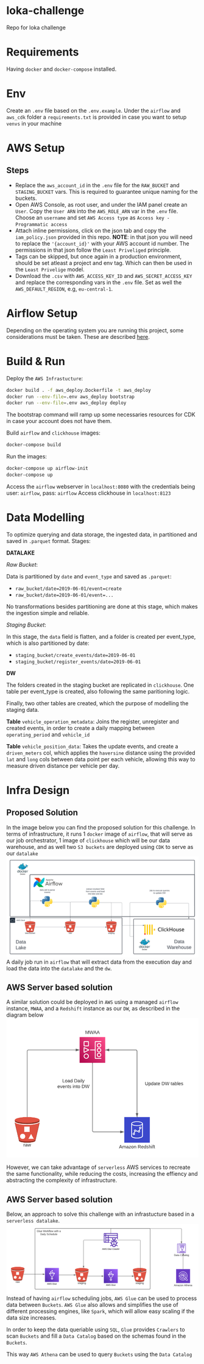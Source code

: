 # loka-challenge
Repo for loka challenge

# Requirements
Having `docker` and `docker-compose` installed.

# Env
Create an `.env` file based on the `.env.example`.
Under the `airflow` and `aws_cdk` folder a `requirements.txt` is provided in case you want to setup `venvs` in your machine

# AWS Setup
## Steps
- Replace the `aws_account_id` in the `.env` file for the `RAW_BUCKET` and `STAGING_BUCKET` vars. This is required to guarantee unique naming for the buckets.
- Open AWS Console, as root user, and under the IAM panel create an `User`. Copy the `User ARN` into the `AWS_ROLE_ARN` var in the `.env` file.
Choose an `username` and set `AWS Access type` as `Access key - Programmatic access`
- Attach inline permissions, click on the json tab and copy the `iam_policy.json` provided in this repo. **NOTE**: in that json you will need to replace the `'{account_id}'` with your AWS account id number. The permissions in that json follow the `Least Priveliged` principle.
- Tags can be skipped, but once again in a production environment, should be set atleast a project and env tag. Which can then be used in the `Least Privelige` model.
- Download the `.csv` with `AWS_ACCESS_KEY_ID` and `AWS_SECRET_ACCESS_KEY` and replace the corresponding vars in the `.env` file.
Set as well the `AWS_DEFAULT_REGION`, e.g, `eu-central-1`.

# Airflow Setup
Depending on the operating system you are running this project, some considerations must be taken. These are described [here](https://airflow.apache.org/docs/apache-airflow/stable/howto/docker-compose/index.html).

# Build & Run
Deploy the `AWS Infrastucture`:

```bash
docker build . -f aws_deploy.Dockerfile -t aws_deploy
docker run --env-file=.env aws_deploy bootstrap
docker run --env-file=.env aws_deploy deploy
```

The bootstrap command will ramp up some necessaries resources for CDK in case your account does not have them.

Build `airflow` and `clickhouse` images:

```bash
docker-compose build
```

Run the images:

```bash
docker-compose up airflow-init
docker-compose up
```

Access the `airflow` webserver in `localhost:8080` with the credentials being user: `airflow`, pass: `airflow`
Access clickhouse in `localhost:8123`

# Data Modelling
To optimize querying and data storage, the ingested data, in partitioned and saved in `.parquet` format.
Stages: 

**DATALAKE**

*Raw Bucket*: 

Data is partitioned by `date` and `event_type` and saved as `.parquet`:
- `raw_bucket/date=2019-06-01/event=create`
- `raw_bucket/date=2019-06-01/event=...`

No transformations besides partitioning are done at this stage, which makes the ingestion simple and reliable.

*Staging Bucket*:

In this stage, the `data` field is flatten, and a folder is created per event_type, which is also partitioned by date:
- `staging_bucket/create_events/date=2019-06-01`
- `staging_bucket/register_events/date=2019-06-01`

**DW**

The folders created in the staging bucket are replicated in `clickhouse`. One table per event_type is created, also following the same paritioning logic.

Finally, two other tables are created, which the purpose of modelling the staging data. 

**Table** `vehicle_operation_metadata`: Joins the register, unregister and created events, in order to create a daily mapping between `operating_period` and `vehicle_id`


**Table** `vehicle_position_data`: Takes the update events, and create a `driven_meters` col, which applies the `haversine` distance using the provided `lat` and `long` cols between data point per each vehicle, allowing this way to measure driven distance per vehicle per day. 


# Infra Design
## Proposed Solution 
In the image below you can find the proposed solution for this challenge. In terms of infrastructure, it runs 1 `docker` image of `airflow`, that will serve as our job orchestrator, 1 image of `clickhouse` which will be our data warehouse, and as well two `S3 buckets` are deployed using `CDK` to serve as our `datalake`
![plot](./infra_designs/proposed_solution.png)
A daily job run in `airflow` that will extract data from the execution day and load the data into the `datalake` and the `dw`.

## AWS Server based solution
A similar solution could be deployed in `AWS` using a managed `airflow` instance, `MWAA`, and a `Redshift` instance as our `DW`, as described in the diagram below
<img src="./infra_designs/aws_server_based.png" width="600"/>

However, we can take advantage of `serverless` AWS services to recreate the same functionality, while reducing the costs, increasing the effiency and abstracting the complexity of infrastructure.

## AWS Server based solution
Below, an approach to solve this challenge with an infrastucture based in a `serverless datalake`.
![plot](./infra_designs/aws_serverless.png)
Instead of having `airflow` scheduling jobs, `AWS Glue` can be used to process data between `Buckets`. `AWS Glue` also allows and simplifies the use of different processing engines, like `Spark`, which will allow easy scaling if the data size increases. 

In order to keep the data queriable using `SQL`, `Glue` provides `Crawlers` to scan `Buckets` and fill a `Data Catalog` based on the schemas found in the `Buckets`.

This way `AWS Athena` can be used to query `Buckets` using the `Data Catalog`